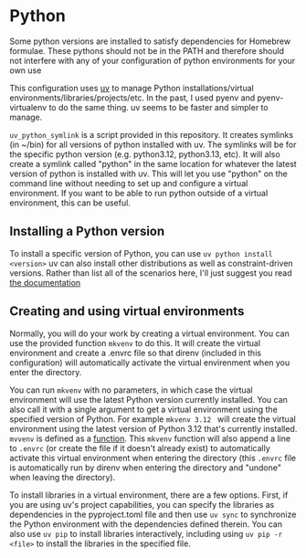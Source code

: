 # Python

Some python versions are installed to satisfy dependencies for Homebrew formulae. These pythons should not be in the PATH and therefore should not interfere with any of your configuration of python environments for your own use

This configuration uses [uv](https://docs.astral.sh/uv/) to manage Python installations/virtual environments/libraries/projects/etc. In the past, I used pyenv and pyenv-virtualenv to do the same thing. uv seems to be faster and simpler to manage.

`uv_python_symlink` is a script provided in this repository. It creates symlinks (in ~/bin) for all versions of python installed with uv. The symlinks will be for the specific python version (e.g. python3.12, python3.13, etc). It will also create a symlink called "python" in the same location for whatever the latest version of python is installed with uv. This will let you use "python" on the command line without needing to set up and configure a virtual environment. If you want to be able to run python outside of a virtual environment, this can be useful.

## Installing a Python version

To install a specific version of Python, you can use `uv python install <version>` uv can also install other distributions as well as constraint-driven versions. Rather than list all of the scenarios here, I'll just suggest you read [the documentation](https://docs.astral.sh/uv/concepts/python-versions/#installing-a-python-version)

## Creating and using virtual environments

Normally, you will do your work by creating a virtual environment. You can use the provided function `mkvenv` to do this. It will create the virtual environment and create a .envrc file so that direnv (included in this configuration) will automatically activate the virtual envirenment when you enter the directory.

You can run `mkvenv` with no parameters, in which case the virtual environment will use the latest Python version currently installed. You can also call it with a single argument to get a virtual environment using the specified version of Python. For example `mkvenv 3.12 ` will create the virtual environment using the latest version of Python 3.12 that's currently installed. `mvvenv` is defined as a [function](../dot_zsh_custom/config-file/functions/mkvenv). This `mkvenv` function will also append a line to `.envrc` (or create the file if it doesn't already exist) to automatically activate this virtual environment when entering the directory (this `.envrc` file is automatically run by direnv when entering the directory and "undone" when leaving the directory).

To install libraries in a virtual environment, there are a few options. First, if you are using uv's project capabilities, you can specify the libraries as dependencies in the pyproject.toml file and then use `uv sync` to synchronize the Python environment with the dependencies defined therein. You can also use `uv pip` to install libraries interactively, including using `uv pip -r <file>` to install the libraries in the specified file.